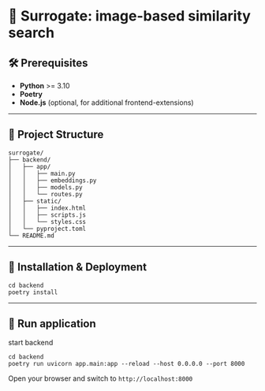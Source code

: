 # 🚀 Surrogate: image-based similarity search

## 🛠 Prerequisites
- **Python** >= 3.10
- **Poetry**
- **Node.js** (optional, for additional frontend-extensions)
---

## 📂 Project Structure
```
surrogate/
├── backend/
│   ├── app/
│   │   ├── main.py
│   │   ├── embeddings.py
│   │   ├── models.py
│   │   └── routes.py
│   ├── static/
│   │   ├── index.html
│   │   ├── scripts.js
│   │   └── styles.css
│   └── pyproject.toml
└── README.md
```

---

## 🔧 Installation & Deployment
```
cd backend
poetry install
```

---

## 🚀 Run application

start backend
```
cd backend
poetry run uvicorn app.main:app --reload --host 0.0.0.0 --port 8000
```
Open your browser and switch to `http://localhost:8000`